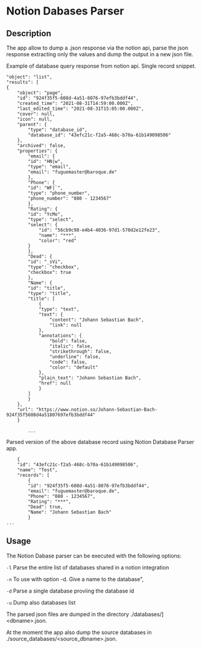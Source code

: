 # Notion Dabases Parser

## Description

The app allow to dump a .json response via the notion api, parse the json response extracting only the values and dump the output in a new json file.

Example of database query response from notion api. Single record snippet.

    "object": "list",
    "results": [
    {
        "object": "page",
        "id": "924f35f5-608d-4a51-8076-97efb3bddf44",
        "created_time": "2021-08-31T14:59:00.000Z",
        "last_edited_time": "2021-08-31T15:05:00.000Z",
        "cover": null,
        "icon": null,
        "parent": {
            "type": "database_id",
            "database_id": "43efc21c-f2a5-468c-b70a-61b149098506"
        },
        "archived": false,
        "properties": {
            "email": {
            "id": "HN|w",
            "type": "email",
            "email": "fuguemaster@baroque.de"
            },
            "Phone": {
            "id": "WF|`",
            "type": "phone_number",
            "phone_number": "080 - 1234567"
            },
            "Rating": {
            "id": "YcMo",
            "type": "select",
            "select": {
                "id": "56cb9c98-e4b4-4036-97d1-570d2e12fe23",
                "name": "***",
                "color": "red"
            }
            },
            "Dead": {
            "id": "_sVi",
            "type": "checkbox",
            "checkbox": true
            },
            "Name": {
            "id": "title",
            "type": "title",
            "title": [
                {
                "type": "text",
                "text": {
                    "content": "Johann Sebastian Bach",
                    "link": null
                },
                "annotations": {
                    "bold": false,
                    "italic": false,
                    "strikethrough": false,
                    "underline": false,
                    "code": false,
                    "color": "default"
                },
                "plain_text": "Johann Sebastian Bach",
                "href": null
                }
            ]
            }
        },
        "url": "https://www.notion.so/Johann-Sebastian-Bach-924f35f5608d4a51807697efb3bddf44"
        }
            
            ...

Parsed version of the above database record using Notion Database Parser app.

        {
        "id": "43efc21c-f2a5-468c-b70a-61b149098506",
        "name": "Test",
        "records": [
            {
            "id": "924f35f5-608d-4a51-8076-97efb3bddf44",
            "email": "fuguemaster@baroque.de",
            "Phone": "080 - 1234567",
            "Rating": "***",
            "Dead": true,
            "Name": "Johann Sebastian Bach"
            }
    ...

## Usage

The Notion Dabase parser can be executed with the following options:

`-l`
Parse the entire list of databases shared in a notion integration

`-n`
To use with option -d. Give a name to the database",

`-d`
Parse a single database proviing the database id

`-u`
Dump also databases list

The parsed json files are dumped in the directory ./databases/\]<dbname\>.json.

At the moment the app also dump the source databases in ./source_databases/\<source_dbname\>.json.
